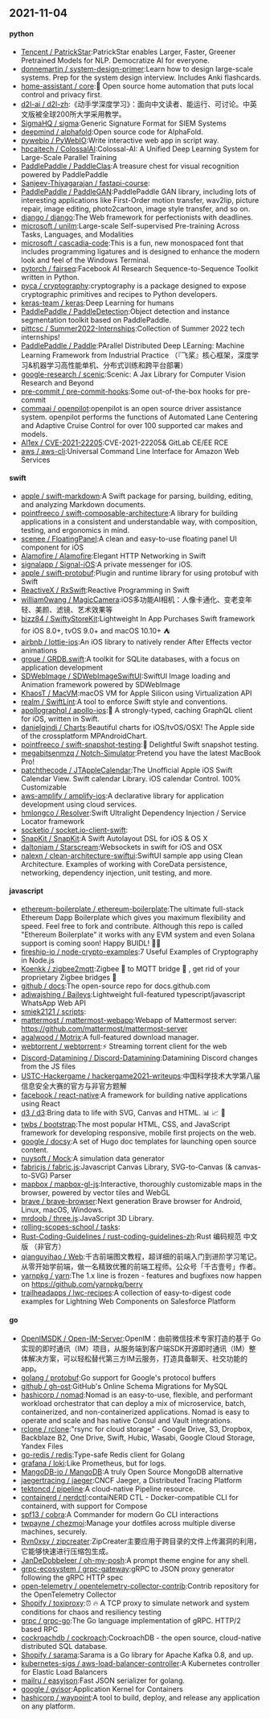 ## 2021-11-04

#### python
* [Tencent / PatrickStar](https://github.com/Tencent/PatrickStar):PatrickStar enables Larger, Faster, Greener Pretrained Models for NLP. Democratize AI for everyone.
* [donnemartin / system-design-primer](https://github.com/donnemartin/system-design-primer):Learn how to design large-scale systems. Prep for the system design interview. Includes Anki flashcards.
* [home-assistant / core](https://github.com/home-assistant/core):🏡
Open source home automation that puts local control and privacy first.
* [d2l-ai / d2l-zh](https://github.com/d2l-ai/d2l-zh):《动手学深度学习》：面向中文读者、能运行、可讨论。中英文版被全球200所大学采用教学。
* [SigmaHQ / sigma](https://github.com/SigmaHQ/sigma):Generic Signature Format for SIEM Systems
* [deepmind / alphafold](https://github.com/deepmind/alphafold):Open source code for AlphaFold.
* [pywebio / PyWebIO](https://github.com/pywebio/PyWebIO):Write interactive web app in script way.
* [hpcaitech / ColossalAI](https://github.com/hpcaitech/ColossalAI):Colossal-AI: A Unified Deep Learning System for Large-Scale Parallel Training
* [PaddlePaddle / PaddleClas](https://github.com/PaddlePaddle/PaddleClas):A treasure chest for visual recognition powered by PaddlePaddle
* [Sanjeev-Thiyagarajan / fastapi-course](https://github.com/Sanjeev-Thiyagarajan/fastapi-course):
* [PaddlePaddle / PaddleGAN](https://github.com/PaddlePaddle/PaddleGAN):PaddlePaddle GAN library, including lots of interesting applications like First-Order motion transfer, wav2lip, picture repair, image editing, photo2cartoon, image style transfer, and so on.
* [django / django](https://github.com/django/django):The Web framework for perfectionists with deadlines.
* [microsoft / unilm](https://github.com/microsoft/unilm):Large-scale Self-supervised Pre-training Across Tasks, Languages, and Modalities
* [microsoft / cascadia-code](https://github.com/microsoft/cascadia-code):This is a fun, new monospaced font that includes programming ligatures and is designed to enhance the modern look and feel of the Windows Terminal.
* [pytorch / fairseq](https://github.com/pytorch/fairseq):Facebook AI Research Sequence-to-Sequence Toolkit written in Python.
* [pyca / cryptography](https://github.com/pyca/cryptography):cryptography is a package designed to expose cryptographic primitives and recipes to Python developers.
* [keras-team / keras](https://github.com/keras-team/keras):Deep Learning for humans
* [PaddlePaddle / PaddleDetection](https://github.com/PaddlePaddle/PaddleDetection):Object detection and instance segmentation toolkit based on PaddlePaddle.
* [pittcsc / Summer2022-Internships](https://github.com/pittcsc/Summer2022-Internships):Collection of Summer 2022 tech internships!
* [PaddlePaddle / Paddle](https://github.com/PaddlePaddle/Paddle):PArallel Distributed Deep LEarning: Machine Learning Framework from Industrial Practice （『飞桨』核心框架，深度学习&机器学习高性能单机、分布式训练和跨平台部署）
* [google-research / scenic](https://github.com/google-research/scenic):Scenic: A Jax Library for Computer Vision Research and Beyond
* [pre-commit / pre-commit-hooks](https://github.com/pre-commit/pre-commit-hooks):Some out-of-the-box hooks for pre-commit
* [commaai / openpilot](https://github.com/commaai/openpilot):openpilot is an open source driver assistance system. openpilot performs the functions of Automated Lane Centering and Adaptive Cruise Control for over 100 supported car makes and models.
* [Al1ex / CVE-2021-22205](https://github.com/Al1ex/CVE-2021-22205):CVE-2021-22205& GitLab CE/EE RCE
* [aws / aws-cli](https://github.com/aws/aws-cli):Universal Command Line Interface for Amazon Web Services

#### swift
* [apple / swift-markdown](https://github.com/apple/swift-markdown):A Swift package for parsing, building, editing, and analyzing Markdown documents.
* [pointfreeco / swift-composable-architecture](https://github.com/pointfreeco/swift-composable-architecture):A library for building applications in a consistent and understandable way, with composition, testing, and ergonomics in mind.
* [scenee / FloatingPanel](https://github.com/scenee/FloatingPanel):A clean and easy-to-use floating panel UI component for iOS
* [Alamofire / Alamofire](https://github.com/Alamofire/Alamofire):Elegant HTTP Networking in Swift
* [signalapp / Signal-iOS](https://github.com/signalapp/Signal-iOS):A private messenger for iOS.
* [apple / swift-protobuf](https://github.com/apple/swift-protobuf):Plugin and runtime library for using protobuf with Swift
* [ReactiveX / RxSwift](https://github.com/ReactiveX/RxSwift):Reactive Programming in Swift
* [william0wang / MagicCamera](https://github.com/william0wang/MagicCamera):iOS多功能AI相机：人像卡通化、变老变年轻、美颜、滤镜、艺术效果等
* [bizz84 / SwiftyStoreKit](https://github.com/bizz84/SwiftyStoreKit):Lightweight In App Purchases Swift framework for iOS 8.0+, tvOS 9.0+ and macOS 10.10+
⛺
* [airbnb / lottie-ios](https://github.com/airbnb/lottie-ios):An iOS library to natively render After Effects vector animations
* [groue / GRDB.swift](https://github.com/groue/GRDB.swift):A toolkit for SQLite databases, with a focus on application development
* [SDWebImage / SDWebImageSwiftUI](https://github.com/SDWebImage/SDWebImageSwiftUI):SwiftUI Image loading and Animation framework powered by SDWebImage
* [KhaosT / MacVM](https://github.com/KhaosT/MacVM):macOS VM for Apple Silicon using Virtualization API
* [realm / SwiftLint](https://github.com/realm/SwiftLint):A tool to enforce Swift style and conventions.
* [apollographql / apollo-ios](https://github.com/apollographql/apollo-ios):📱
A strongly-typed, caching GraphQL client for iOS, written in Swift.
* [danielgindi / Charts](https://github.com/danielgindi/Charts):Beautiful charts for iOS/tvOS/OSX! The Apple side of the crossplatform MPAndroidChart.
* [pointfreeco / swift-snapshot-testing](https://github.com/pointfreeco/swift-snapshot-testing):📸
Delightful Swift snapshot testing.
* [megabitsenmzq / Notch-Simulator](https://github.com/megabitsenmzq/Notch-Simulator):Pretend you have the latest MacBook Pro!
* [patchthecode / JTAppleCalendar](https://github.com/patchthecode/JTAppleCalendar):The Unofficial Apple iOS Swift Calendar View. Swift calendar Library. iOS calendar Control. 100% Customizable
* [aws-amplify / amplify-ios](https://github.com/aws-amplify/amplify-ios):A declarative library for application development using cloud services.
* [hmlongco / Resolver](https://github.com/hmlongco/Resolver):Swift Ultralight Dependency Injection / Service Locator framework
* [socketio / socket.io-client-swift](https://github.com/socketio/socket.io-client-swift):
* [SnapKit / SnapKit](https://github.com/SnapKit/SnapKit):A Swift Autolayout DSL for iOS & OS X
* [daltoniam / Starscream](https://github.com/daltoniam/Starscream):Websockets in swift for iOS and OSX
* [nalexn / clean-architecture-swiftui](https://github.com/nalexn/clean-architecture-swiftui):SwiftUI sample app using Clean Architecture. Examples of working with CoreData persistence, networking, dependency injection, unit testing, and more.

#### javascript
* [ethereum-boilerplate / ethereum-boilerplate](https://github.com/ethereum-boilerplate/ethereum-boilerplate):The ultimate full-stack Ethereum Dapp Boilerplate which gives you maximum flexibility and speed. Feel free to fork and contribute. Although this repo is called "Ethereum Boilerplate" it works with any EVM system and even Solana support is coming soon! Happy BUIDL!
👷‍♂️
* [fireship-io / node-crypto-examples](https://github.com/fireship-io/node-crypto-examples):7 Useful Examples of Cryptography in Node.js
* [Koenkk / zigbee2mqtt](https://github.com/Koenkk/zigbee2mqtt):Zigbee
🐝
to MQTT bridge
🌉
, get rid of your proprietary Zigbee bridges
🔨
* [github / docs](https://github.com/github/docs):The open-source repo for docs.github.com
* [adiwajshing / Baileys](https://github.com/adiwajshing/Baileys):Lightweight full-featured typescript/javascript WhatsApp Web API
* [smiek2121 / scripts](https://github.com/smiek2121/scripts):
* [mattermost / mattermost-webapp](https://github.com/mattermost/mattermost-webapp):Webapp of Mattermost server: https://github.com/mattermost/mattermost-server
* [agalwood / Motrix](https://github.com/agalwood/Motrix):A full-featured download manager.
* [webtorrent / webtorrent](https://github.com/webtorrent/webtorrent):⚡️
Streaming torrent client for the web
* [Discord-Datamining / Discord-Datamining](https://github.com/Discord-Datamining/Discord-Datamining):Datamining Discord changes from the JS files
* [USTC-Hackergame / hackergame2021-writeups](https://github.com/USTC-Hackergame/hackergame2021-writeups):中国科学技术大学第八届信息安全大赛的官方与非官方题解
* [facebook / react-native](https://github.com/facebook/react-native):A framework for building native applications using React
* [d3 / d3](https://github.com/d3/d3):Bring data to life with SVG, Canvas and HTML.
📊
📈
🎉
* [twbs / bootstrap](https://github.com/twbs/bootstrap):The most popular HTML, CSS, and JavaScript framework for developing responsive, mobile first projects on the web.
* [google / docsy](https://github.com/google/docsy):A set of Hugo doc templates for launching open source content.
* [nuysoft / Mock](https://github.com/nuysoft/Mock):A simulation data generator
* [fabricjs / fabric.js](https://github.com/fabricjs/fabric.js):Javascript Canvas Library, SVG-to-Canvas (& canvas-to-SVG) Parser
* [mapbox / mapbox-gl-js](https://github.com/mapbox/mapbox-gl-js):Interactive, thoroughly customizable maps in the browser, powered by vector tiles and WebGL
* [brave / brave-browser](https://github.com/brave/brave-browser):Next generation Brave browser for Android, Linux, macOS, Windows.
* [mrdoob / three.js](https://github.com/mrdoob/three.js):JavaScript 3D Library.
* [rolling-scopes-school / tasks](https://github.com/rolling-scopes-school/tasks):
* [Rust-Coding-Guidelines / rust-coding-guidelines-zh](https://github.com/Rust-Coding-Guidelines/rust-coding-guidelines-zh):Rust 编码规范 中文版 （非官方）
* [qianguyihao / Web](https://github.com/qianguyihao/Web):千古前端图文教程，超详细的前端入门到进阶学习笔记。从零开始学前端，做一名精致优雅的前端工程师。公众号「千古壹号」作者。
* [yarnpkg / yarn](https://github.com/yarnpkg/yarn):The 1.x line is frozen - features and bugfixes now happen on https://github.com/yarnpkg/berry
* [trailheadapps / lwc-recipes](https://github.com/trailheadapps/lwc-recipes):A collection of easy-to-digest code examples for Lightning Web Components on Salesforce Platform

#### go
* [OpenIMSDK / Open-IM-Server](https://github.com/OpenIMSDK/Open-IM-Server):OpenIM：由前微信技术专家打造的基于 Go 实现的即时通讯（IM）项目，从服务端到客户端SDK开源即时通讯（IM）整体解决方案，可以轻松替代第三方IM云服务，打造具备聊天、社交功能的app。
* [golang / protobuf](https://github.com/golang/protobuf):Go support for Google's protocol buffers
* [github / gh-ost](https://github.com/github/gh-ost):GitHub's Online Schema Migrations for MySQL
* [hashicorp / nomad](https://github.com/hashicorp/nomad):Nomad is an easy-to-use, flexible, and performant workload orchestrator that can deploy a mix of microservice, batch, containerized, and non-containerized applications. Nomad is easy to operate and scale and has native Consul and Vault integrations.
* [rclone / rclone](https://github.com/rclone/rclone):"rsync for cloud storage" - Google Drive, S3, Dropbox, Backblaze B2, One Drive, Swift, Hubic, Wasabi, Google Cloud Storage, Yandex Files
* [go-redis / redis](https://github.com/go-redis/redis):Type-safe Redis client for Golang
* [grafana / loki](https://github.com/grafana/loki):Like Prometheus, but for logs.
* [MangoDB-io / MangoDB](https://github.com/MangoDB-io/MangoDB):A truly Open Source MongoDB alternative
* [jaegertracing / jaeger](https://github.com/jaegertracing/jaeger):CNCF Jaeger, a Distributed Tracing Platform
* [tektoncd / pipeline](https://github.com/tektoncd/pipeline):A cloud-native Pipeline resource.
* [containerd / nerdctl](https://github.com/containerd/nerdctl):contaiNERD CTL - Docker-compatible CLI for containerd, with support for Compose
* [spf13 / cobra](https://github.com/spf13/cobra):A Commander for modern Go CLI interactions
* [twpayne / chezmoi](https://github.com/twpayne/chezmoi):Manage your dotfiles across multiple diverse machines, securely.
* [Rvn0xsy / zipcreater](https://github.com/Rvn0xsy/zipcreater):ZipCreater主要应用于跨目录的文件上传漏洞的利用，它能够快速进行压缩包生成。
* [JanDeDobbeleer / oh-my-posh](https://github.com/JanDeDobbeleer/oh-my-posh):A prompt theme engine for any shell.
* [grpc-ecosystem / grpc-gateway](https://github.com/grpc-ecosystem/grpc-gateway):gRPC to JSON proxy generator following the gRPC HTTP spec
* [open-telemetry / opentelemetry-collector-contrib](https://github.com/open-telemetry/opentelemetry-collector-contrib):Contrib repository for the OpenTelemetry Collector
* [Shopify / toxiproxy](https://github.com/Shopify/toxiproxy):⏰
🔥
A TCP proxy to simulate network and system conditions for chaos and resiliency testing
* [grpc / grpc-go](https://github.com/grpc/grpc-go):The Go language implementation of gRPC. HTTP/2 based RPC
* [cockroachdb / cockroach](https://github.com/cockroachdb/cockroach):CockroachDB - the open source, cloud-native distributed SQL database.
* [Shopify / sarama](https://github.com/Shopify/sarama):Sarama is a Go library for Apache Kafka 0.8, and up.
* [kubernetes-sigs / aws-load-balancer-controller](https://github.com/kubernetes-sigs/aws-load-balancer-controller):A Kubernetes controller for Elastic Load Balancers
* [mailru / easyjson](https://github.com/mailru/easyjson):Fast JSON serializer for golang.
* [google / gvisor](https://github.com/google/gvisor):Application Kernel for Containers
* [hashicorp / waypoint](https://github.com/hashicorp/waypoint):A tool to build, deploy, and release any application on any platform.
